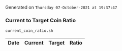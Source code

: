 Generated on `Thursday 07-October-2021 at 19:37:47`

### Current to Target Coin Ratio
`current_coin_ratio.sh`

Date|Current|Target|Ratio
---|---|---|---
